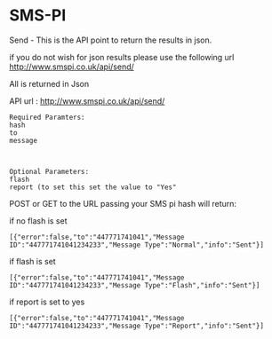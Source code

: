 SMS-PI
======

Send - This is the API point to return the results in json.

if you do not wish for json results please use the following url http://www.smspi.co.uk/api/send/

All is returned in Json

API url : http://www.smspi.co.uk/api/send/

```
Required Paramters: 
hash
to
message



Optional Parameters:
flash
report (to set this set the value to "Yes"
```
POST or GET to the URL passing your SMS pi hash will return:

if no flash is set

```
[{"error":false,"to":"447771741041","Message ID":"447771741041234233","Message Type":"Normal","info":"Sent"}]
```


if flash is set


```
[{"error":false,"to":"447771741041","Message ID":"447771741041234233","Message Type":"Flash","info":"Sent"}]
```


if report is set to yes

```
[{"error":false,"to":"447771741041","Message ID":"447771741041234233","Message Type":"Report","info":"Sent"}]
```

